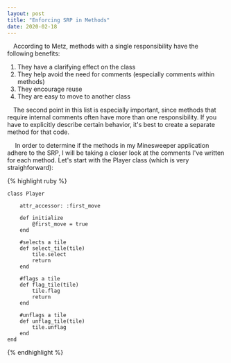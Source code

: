 ```yaml
---
layout: post
title: "Enforcing SRP in Methods"
date: 2020-02-18
---
```


<p>&emsp;According to Metz, methods with a single responsibility have the following benefits:</p>
<ol>
  <li>They have a clarifying effect on the class</li>
  <li>They help avoid the need for comments (especially comments within methods)</li>
  <li>They encourage reuse</li>
  <li>They are easy to move to another class</li>
</ol>

<p>&emsp;The second point in this list is especially important, since methods that require internal comments often have more than one responsibility. If you have to explicitly describe certain behavior, it's best to create a separate method for that code.</p>
<p>&emsp; In order to determine if the methods in my Minesweeper application adhere to the SRP, I will be taking a closer look at the comments I've written for each method. Let's start with the Player class (which is very straighforward): </p>

{% highlight ruby %}

	class Player
		
		attr_accessor: :first_move
		
		def initialize
			@first_move = true
		end
	
		#selects a tile
		def select_tile(tile)
			tile.select
			return
		end

		#flags a tile
		def flag_tile(tile)
			tile.flag
			return
		end

		#unflags a tile
		def unflag_tile(tile)
			tile.unflag
		end
	end
{% endhighlight %}
